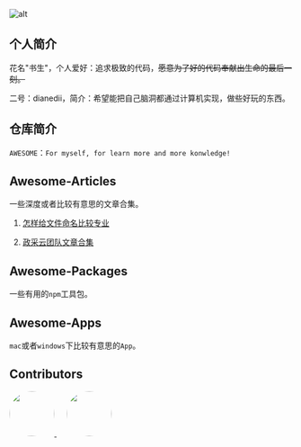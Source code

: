 ![alt](https://bigdreamerblog.oss-cn-beijing.aliyuncs.com/blog/awesome-logo.png)

## 个人简介

花名"书生"，个人爱好：追求极致的代码，~~愿意为了好的代码奉献出生命的最后一刻。~~

二号：dianedii，简介：希望能把自己脑洞都通过计算机实现，做些好玩的东西。

## 仓库简介

`AWESOME`：`For myself, for learn more and more konwledge!`

## Awesome-Articles

一些深度或者比较有意思的文章合集。

1. [怎样给文件命名比较专业](https://github.com/hujiulong/blog/issues/3)

2. [政采云团队文章合集](https://www.zoo.team/)

## Awesome-Packages

一些有用的`npm`工具包。

## Awesome-Apps

`mac`或者`windows`下比较有意思的`App`。


## Contributors

<p>
<a href="https://github.com/bigbigDreamer">
<img src="https://avatars.githubusercontent.com/u/39019913?v=4" width="80" height="80" style="border-radius: 50%">
</a>
&emsp;
<a href="https://github.com/DianeDii">
<img src="https://avatars.githubusercontent.com/u/48173189?v=4" style="border-radius: 50%" width="80" height="80">
</a>
</p>
